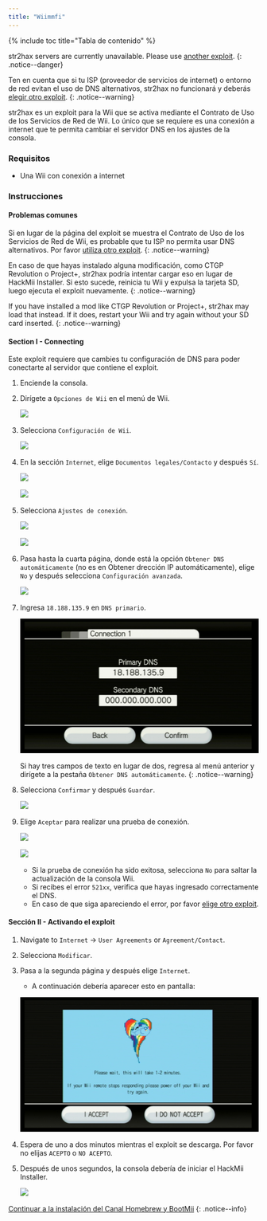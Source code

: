 ```yaml
---
title: "Wiimmfi"
---
```


{% include toc title="Tabla de contenido" %}

str2hax servers are currently unavailable. Please use [another exploit](get-started).
{: .notice--danger}

Ten en cuenta que si tu ISP (proveedor de servicios de internet) o entorno de red evitan el uso de DNS alternativos, str2hax no funcionará y deberás [elegir otro exploit](get-started).
{: .notice--warning}

str2hax es un exploit para la Wii que se activa mediante el Contrato de Uso de los Servicios de Red de Wii. Lo único que se requiere es una conexión a internet que te permita cambiar el servidor DNS en los ajustes de la consola.

### Requisitos

* Una Wii con conexión a internet

### Instrucciones

#### Problemas comunes

Si en lugar de la página del exploit se muestra el Contrato de Uso de los Servicios de Red de Wii, es probable que tu ISP no permita usar DNS alternativos. Por favor [utiliza otro exploit](get-started).
{: .notice--warning}

En caso de que hayas instalado alguna modificación, como CTGP Revolution o Project+, str2hax podría intentar cargar eso en lugar de HackMii Installer. Si esto sucede, reinicia tu Wii y expulsa la tarjeta SD, luego ejecuta el exploit nuevamente.
{: .notice--warning}

If you have installed a mod like CTGP Revolution or Project+, str2hax may load that instead. If it does, restart your Wii and try again without your SD card inserted.
{: .notice--warning}

#### Section I - Connecting

Este exploit requiere que cambies tu configuración de DNS para poder conectarte al servidor que contiene el exploit.

1. Enciende la consola.
1. Dirígete a `Opciones de Wii` en el menú de Wii.

    ![](/images/riiconnect24/Internet_1.png)

1. Selecciona `Configuración de Wii`.

    ![](/images/riiconnect24/Internet_2.png)

1. En la sección `Internet`, elige `Documentos legales/Contacto` y después `Sí`.

    ![](/images/riiconnect24/Internet_3.png)

    ![](/images/riiconnect24/Internet_4.png)

1. Selecciona `Ajustes de conexión`.

    ![](/images/riiconnect24/Internet_5.png)

    ![](/images/riiconnect24/Internet_6.png)

1. Pasa hasta la cuarta página, donde está la opción `Obtener DNS automáticamente` (no es en Obtener drección IP automáticamente), elige `No` y después selecciona `Configuración avanzada`.

    ![](/images/riiconnect24/Internet_7.png)

1. Ingresa `18.188.135.9` en `DNS primario`.

    ![](/images/exploits/str2hax/dns.png)

    Si hay tres campos de texto en lugar de dos, regresa al menú anterior y dirígete a la pestaña `Obtener DNS automáticamente`.
    {: .notice--warning}

1. Selecciona `Confirmar` y después `Guardar`.

    ![](/images/riiconnect24/Internet_10.png)

1. Elige `Aceptar` para realizar una prueba de conexión.

    ![](/images/riiconnect24/Internet_11.png)

    ![](/images/riiconnect24/Internet_12.png)

    + Si la prueba de conexión ha sido exitosa, selecciona `No` para saltar la actualización de la consola Wii.
    + Si recibes el error `521xx`, verifica que hayas ingresado correctamente el DNS.
    + En caso de que siga apareciendo el error, por favor [elige otro exploit](get-started).

#### Sección II - Activando el exploit

1. Navigate to `Internet` -> `User Agreements` or `Agreement/Contact`.
1. Selecciona `Modificar`.
1. Pasa a la segunda página y después elige `Internet`.
    + A continuación debería aparecer esto en pantalla:

    ![](/images/exploits/str2hax/EULA.png)

1. Espera de uno a dos minutos mientras el exploit se descarga. Por favor no elijas `ACEPTO` o `NO ACEPTO`.
1. Después de unos segundos, la consola debería de iniciar el HackMii Installer.

    ![](/images/hackmii/scam.png)

[Continuar a la instalación del Canal Homebrew y BootMii](hbc)
{: .notice--info}
